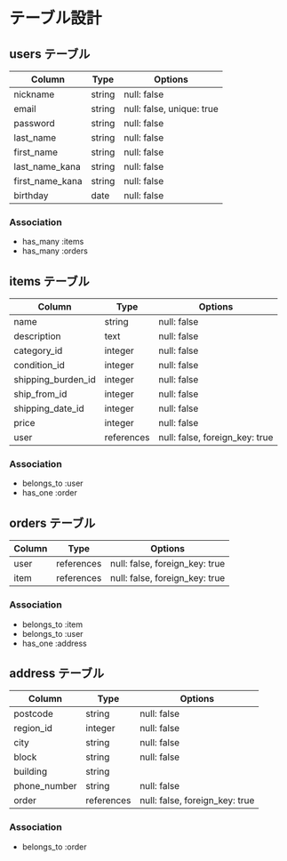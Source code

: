 # テーブル設計

## users テーブル

| Column            | Type   | Options                  | 
| ----------------- | ------ | ------------------------ | 
| nickname          | string | null: false              | 
| email             | string | null: false, unique: true| 
| password          | string | null: false              | 
| last_name         | string | null: false              | 
| first_name        | string | null: false              | 
| last_name_kana    | string | null: false              | 
| first_name_kana   | string | null: false              | 
| birthday          | date   | null: false              | 

### Association

- has_many :items
- has_many :orders

## items テーブル

| Column             | Type       | Options                        | 
| ------------------ | ---------- | ------------------------------ | 
| name               | string     | null: false                    | 
| description        | text       | null: false                    | 
| category_id        | integer    | null: false                    | 
| condition_id       | integer    | null: false                    | 
| shipping_burden_id | integer    | null: false                    | 
| ship_from_id       | integer    | null: false                    | 
| shipping_date_id   | integer    | null: false                    | 
| price              | integer    | null: false                    | 
| user               | references | null: false, foreign_key: true |

### Association

- belongs_to :user
- has_one :order

## orders テーブル

| Column  | Type       | Options                        |
| ------- | ---------- | ------------------------------ |
| user    | references | null: false, foreign_key: true |
| item    | references | null: false, foreign_key: true |

### Association

- belongs_to :item
- belongs_to :user
- has_one :address

## address テーブル
                   
| Column       | Type       | Options                        | 
| ------------ | ---------- | ------------------------------ | 
| postcode     | string     | null: false                    | 
| region_id    | integer    | null: false                    | 
| city         | string     | null: false                    | 
| block        | string     | null: false                    | 
| building     | string     |                                | 
| phone_number | string     | null: false                    | 
| order        | references | null: false, foreign_key: true |

### Association

- belongs_to :order